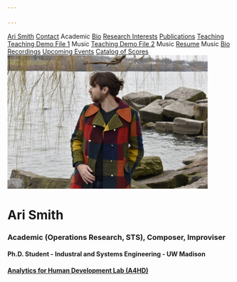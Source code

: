 ```yaml
---

---
```


<div class="sidenav">
  <a href="">Ari Smith</a>
  <a href="contact">Contact</a>
  <atitle href="academic-bio">Academic</atitle>
  <a href="academic-bio"><asub>Bio</asub></a>
  <a href="research-interests"><asub>Research Interests</asub></a>
  <a href="publications"><asub>Publications</asub></a>
  <a href="teaching"><asub>Teaching</asub></a>
  <a href="DailyKos Clustering Example.ipynb" download><asub>Teaching Demo File 1</asub></a>
  <atitle>Music</atitle>
  <a href="DailyKos.csv" download><asub>Teaching Demo File 2</asub></a>
  <atitle>Music</atitle>
  <a href="Ari Smith Resume as of 2022-02-11.pdf" download><asub>Resume</asub></a>
  <atitle>Music</atitle>
  <a href="music-bio"><asub>Bio</asub></a>
  <a href="recordings"><asub>Recordings</asub></a>
  <a href="upcoming"><asub>Upcoming Events</asub></a>
  <a href="catalog-of-works"><asub>Catalog of Scores</asub></a>
</div>

<img src="DSC0289.jpg" width="450" height="300">

# Ari Smith
### Academic (Operations Research, STS), Composer, Improviser
#### Ph.D. Student - Industral and Systems Engineering - UW Madison
#### [Analytics for Human Development Lab (A4HD)](https://a4hd.github.io)

